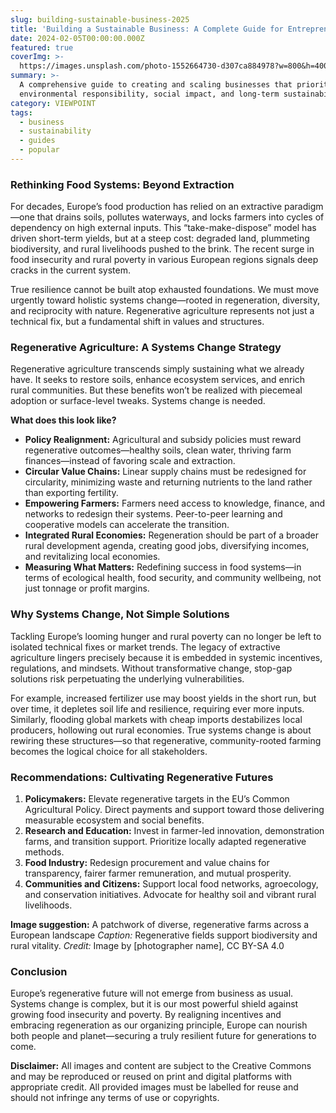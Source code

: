 ```yaml
---
slug: building-sustainable-business-2025
title: 'Building a Sustainable Business: A Complete Guide for Entrepreneurs 2025'
date: 2024-02-05T00:00:00.000Z
featured: true
coverImg: >-
  https://images.unsplash.com/photo-1552664730-d307ca884978?w=800&h=400&fit=crop
summary: >-
  A comprehensive guide to creating and scaling businesses that prioritize
  environmental responsibility, social impact, and long-term sustainability.
category: VIEWPOINT
tags:
  - business
  - sustainability
  - guides
  - popular
---
```


### Rethinking Food Systems: Beyond Extraction

For decades, Europe’s food production has relied on an extractive paradigm—one that drains soils, pollutes waterways, and locks farmers into cycles of dependency on high external inputs. This “take-make-dispose” model has driven short-term yields, but at a steep cost: degraded land, plummeting biodiversity, and rural livelihoods pushed to the brink. The recent surge in food insecurity and rural poverty in various European regions signals deep cracks in the current system.

True resilience cannot be built atop exhausted foundations. We must move urgently toward holistic systems change—rooted in regeneration, diversity, and reciprocity with nature. Regenerative agriculture represents not just a technical fix, but a fundamental shift in values and structures.

### Regenerative Agriculture: A Systems Change Strategy

Regenerative agriculture transcends simply sustaining what we already have. It seeks to restore soils, enhance ecosystem services, and enrich rural communities. But these benefits won’t be realized with piecemeal adoption or surface-level tweaks. Systems change is needed.

**What does this look like?**

- **Policy Realignment:** Agricultural and subsidy policies must reward regenerative outcomes—healthy soils, clean water, thriving farm finances—instead of favoring scale and extraction.
- **Circular Value Chains:** Linear supply chains must be redesigned for circularity, minimizing waste and returning nutrients to the land rather than exporting fertility.
- **Empowering Farmers:** Farmers need access to knowledge, finance, and networks to redesign their systems. Peer-to-peer learning and cooperative models can accelerate the transition.
- **Integrated Rural Economies:** Regeneration should be part of a broader rural development agenda, creating good jobs, diversifying incomes, and revitalizing local economies.
- **Measuring What Matters:** Redefining success in food systems—in terms of ecological health, food security, and community wellbeing, not just tonnage or profit margins.


### Why Systems Change, Not Simple Solutions

Tackling Europe’s looming hunger and rural poverty can no longer be left to isolated technical fixes or market trends. The legacy of extractive agriculture lingers precisely because it is embedded in systemic incentives, regulations, and mindsets. Without transformative change, stop-gap solutions risk perpetuating the underlying vulnerabilities.

For example, increased fertilizer use may boost yields in the short run, but over time, it depletes soil life and resilience, requiring ever more inputs. Similarly, flooding global markets with cheap imports destabilizes local producers, hollowing out rural economies. True systems change is about rewiring these structures—so that regenerative, community-rooted farming becomes the logical choice for all stakeholders.

### Recommendations: Cultivating Regenerative Futures

1. **Policymakers:** Elevate regenerative targets in the EU’s Common Agricultural Policy. Direct payments and support toward those delivering measurable ecosystem and social benefits.
2. **Research and Education:** Invest in farmer-led innovation, demonstration farms, and transition support. Prioritize locally adapted regenerative methods.
3. **Food Industry:** Redesign procurement and value chains for transparency, fairer farmer remuneration, and mutual prosperity.
4. **Communities and Citizens:** Support local food networks, agroecology, and conservation initiatives. Advocate for healthy soil and vibrant rural livelihoods.

**Image suggestion:**
A patchwork of diverse, regenerative farms across a European landscape
*Caption:* Regenerative fields support biodiversity and rural vitality.
*Credit:* Image by [photographer name], CC BY-SA 4.0

### Conclusion

Europe’s regenerative future will not emerge from business as usual. Systems change is complex, but it is our most powerful shield against growing food insecurity and poverty. By realigning incentives and embracing regeneration as our organizing principle, Europe can nourish both people and planet—securing a truly resilient future for generations to come.

**Disclaimer:**
All images and content are subject to the Creative Commons and may be reproduced or reused on print and digital platforms with appropriate credit. All provided images must be labelled for reuse and should not infringe any terms of use or copyrights.
